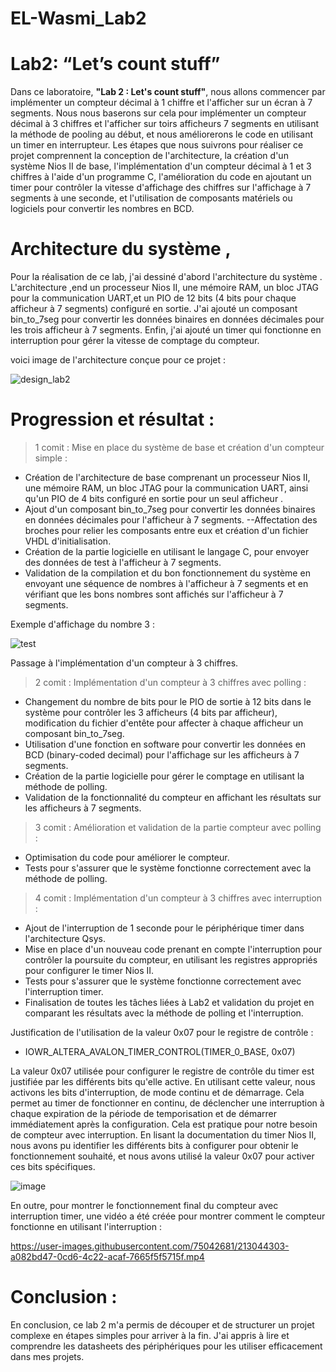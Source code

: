 # EL-Wasmi_Lab2
# **Lab2: “Let’s count stuff”**

Dans ce laboratoire, **"Lab 2 : Let's count stuff"**, nous allons commencer par implémenter un compteur décimal à 1 chiffre et l'afficher sur un écran à 7 segments. Nous nous baserons sur cela pour implémenter un compteur décimal à 3 chiffres et l'afficher sur toirs afficheurs 7 segments en utilisant la méthode de pooling au début, et nous améliorerons le code en utilisant un timer en interrupteur. Les étapes que nous suivrons pour réaliser ce projet comprennent la conception de l'architecture, la création d'un système Nios II de base, l'implémentation d'un compteur décimal à 1 et 3 chiffres à l'aide d'un programme C, l'amélioration du code en ajoutant un timer pour contrôler la vitesse d'affichage des chiffres sur l'affichage à 7 segments à une seconde, et l'utilisation de composants matériels ou logiciels pour convertir les nombres en BCD.

# Architecture du système ,

Pour la réalisation de ce lab, j'ai dessiné d'abord l'architecture du système . L'architecture ,end un processeur Nios II, une mémoire RAM, un bloc JTAG pour la communication UART,et un PIO de 12 bits (4 bits pour chaque afficheur à 7 segments) configuré en sortie. J'ai ajouté un composant bin_to_7seg pour convertir les données binaires en données décimales pour les trois afficheur à 7 segments. Enfin, j'ai ajouté un timer qui fonctionne en interruption pour gérer la vitesse de comptage du compteur.

voici image de l'architecture conçue pour ce projet :

![design_lab2](https://user-images.githubusercontent.com/75042681/213027388-d12efb0c-3d03-4d96-9a34-3b3d2c20f1b6.PNG)


# Progression et résultat :

> 1 comit : Mise en place du système de base et création d'un compteur simple :

- Création de l'architecture de base comprenant un processeur Nios II, une mémoire RAM, un bloc JTAG pour la communication UART, ainsi qu'un PIO de 4 bits configuré en sortie pour un seul afficheur .
- Ajout d'un composant bin_to_7seg pour convertir les données binaires en données décimales pour l'afficheur à 7 segments.
--Affectation des broches pour relier les composants entre eux et création d'un fichier VHDL d'initialisation.
- Création de la partie logicielle en utilisant le langage C, pour envoyer des données de test à l'afficheur à 7 segments.
- Validation de la compilation et du bon fonctionnement du système en envoyant une séquence de nombres à l'afficheur à 7 segments et en vérifiant que les bons nombres sont affichés sur l'afficheur à 7 segments.

Exemple d'affichage du nombre 3 :

![test](https://user-images.githubusercontent.com/75042681/213034123-61da35e8-44f4-47d3-8578-e38db07a93ab.jpg)


Passage à l'implémentation d'un compteur à 3 chiffres.

> 2 comit : Implémentation d'un compteur à 3 chiffres avec polling :

- Changement du nombre de bits pour le PIO de sortie à 12 bits dans le système pour contrôler les 3 afficheurs (4 bits par afficheur), modification du fichier d'entête pour affecter à chaque afficheur un composant bin_to_7seg.
- Utilisation d'une fonction en software pour convertir les données en BCD (binary-coded decimal) pour l'affichage sur les afficheurs à 7 segments.
- Création de la partie logicielle pour gérer le comptage en utilisant la méthode de polling.
- Validation de la fonctionnalité du compteur en affichant les résultats sur les afficheurs à 7 segments.

> 3 comit : Amélioration et validation de la partie compteur avec polling :

- Optimisation du code pour améliorer le compteur.
- Tests pour s'assurer que le système fonctionne correctement avec la méthode de polling.
> 4 comit : Implémentation d'un compteur à 3 chiffres avec interruption :

- Ajout de l'interruption de 1 seconde pour le périphérique timer dans l'architecture Qsys.
- Mise en place d'un nouveau code prenant en compte l'interruption pour contrôler la poursuite du compteur, en utilisant les registres appropriés pour configurer le timer Nios II.
- Tests pour s'assurer que le système fonctionne correctement avec l'interruption timer.
- Finalisation de toutes les tâches liées à Lab2 et validation du projet en comparant les résultats avec la méthode de polling et l'interruption.

Justification de l'utilisation de la valeur 0x07 pour le registre de contrôle :
- IOWR_ALTERA_AVALON_TIMER_CONTROL(TIMER_0_BASE, 0x07) 

La valeur 0x07 utilisée pour configurer le registre de contrôle du timer est justifiée par les différents bits qu'elle active. En utilisant cette valeur, nous activons les bits d'interruption, de mode continu et de démarrage. Cela permet au timer de fonctionner en continu, de déclencher une interruption à chaque expiration de la période de temporisation et de démarrer immédiatement après la configuration. Cela est pratique pour notre besoin de compteur avec interruption. En lisant la documentation du timer Nios II, nous avons pu identifier les différents bits à configurer pour obtenir le fonctionnement souhaité, et nous avons utilisé la valeur 0x07 pour activer ces bits spécifiques.

![image](https://user-images.githubusercontent.com/75042681/213039419-478f4215-22df-4ea9-acbf-c71d5fc3bde5.png)


En outre, pour montrer le fonctionnement final du compteur avec interruption timer, une vidéo a été créée pour montrer comment le compteur fonctionne en utilisant l'interruption :

https://user-images.githubusercontent.com/75042681/213044303-a082bd47-0cd6-4c22-acaf-7665f5f5715f.mp4

# Conclusion :

En conclusion, ce lab 2 m'a permis de découper et de structurer un projet complexe en étapes simples pour arriver à la fin. J'ai appris à lire et comprendre les datasheets des périphériques pour les utiliser efficacement dans mes projets.
